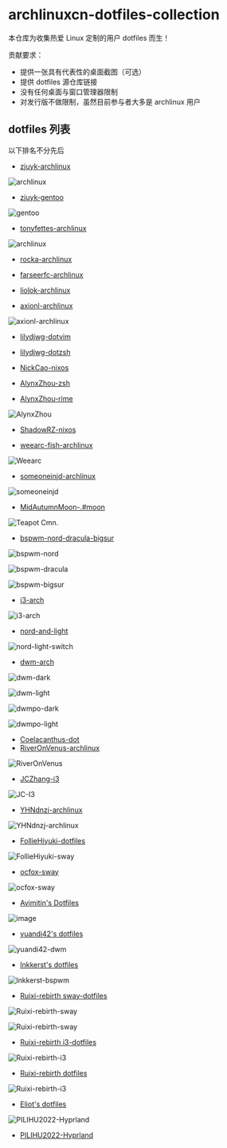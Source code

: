 # archlinuxcn-dotfiles-collection

本仓库为收集热爱 Linux 定制的用户 dotfiles 而生！

贡献要求：

- 提供一张具有代表性的桌面截图（可选）
- 提供 dotfiles 源仓库链接
- 没有任何桌面与窗口管理器限制
- 对发行版不做限制，虽然目前参与者大多是 archlinux 用户

## dotfiles 列表

以下排名不分先后

- [zjuyk-archlinux](https://github.com/zjuyk/dotfiles)

![archlinux](./screenshots/zjuyk-archlinux-1.png)

- [zjuyk-gentoo](https://gitlab.com/zjuyk/gentoo-dotfiles)

![gentoo](./screenshots/zjuyk-gentoo-1.png)

- [tonyfettes-archlinux](https://github.com/tonyfettes/dotfiles)

![archlinux](./screenshots/tonyfettes-archlinux-1.png)

- [rocka-archlinux](https://github.com/rocka/dotFiles)

- [farseerfc-archlinux](https://github.com/farseerfc/dotfiles)

- [liolok-archlinux](https://github.com/liolok/dotfiles)

- [axionl-archlinux](https://github.com/axionl/dotfiles)

![axionl-archlinux](https://user-images.githubusercontent.com/8396456/127595408-3e03dfa6-1256-4fcf-bd96-227a06bb5449.png)

- [lilydjwg-dotvim](https://github.com/lilydjwg/dotvim)

- [lilydjwg-dotzsh](https://github.com/lilydjwg/dotzsh)

- [NickCao-nixos](https://gitlab.com/NickCao/flakes)

- [AlynxZhou-zsh](https://github.com/AlynxZhou/alynx-zsh-config)

- [AlynxZhou-rime](https://github.com/AlynxZhou/alynx-rime-config)

![AlynxZhou](./screenshots/AlynxZhou.png)

- [ShadowRZ-nixos](https://github.com/ShadowRZ/flakes)

- [weearc-fish-archlinux](https://github.com/weearc/dotfile)

![Weearc](https://raw.githubusercontent.com/weearc/dotfile/master/screenshot/screenshot-2022-06-04-16-27.png)

- [someoneinjd-archlinux](https://github.com/someoneinjd/dotfiles)

![someoneinjd](./screenshots/someoneinjd-arch.png)

- [MidAutumnMoon-.#moon](https://github.com/MidAutumnMoon/MidAutumnMoon)

![Teapot Cmn.](./screenshots/MidAutumnMoon.png)

- [bspwm-nord-dracula-bigsur](https://github.com/ayamir/bspwm-dotfiles)

![bspwm-nord](./screenshots/ayamir-bspwm-nord.png)

![bspwm-dracula](./screenshots/ayamir-bspwm-dracula.png)

![bspwm-bigsur](./screenshots/ayamir-bspwm-bigsur.png)

- [i3-arch](https://github.com/ayamir/i3-dotfiles)

![i3-arch](./screenshots/ayamir-i3.png)

- [nord-and-light](https://github.com/ayamir/nord-and-light)

![nord-light-switch](./screenshots/ayamir-switch.gif)

- [dwm-arch](https://github.com/ayamir/dwm-dotfiles)

![dwm-dark](./screenshots/ayamir-dwm-dark.png)

![dwm-light](./screenshots/ayamir-dwm-light.png)

![dwmpo-dark](./screenshots/ayamir-dwmpo-dark.png)

![dwmpo-light](./screenshots/ayamir-dwmpo-light.png)


- [Coelacanthus-dot](https://github.com/CoelacanthusHex/dotfiles)
- [RiverOnVenus-archlinux](https://github.com/RiverOnVenus/dotfiles)

![RiverOnVenus](./screenshots/RiverOnVenus.png)

* [JCZhang-i3](https://github.com/flaviusbuffon/dotfiles)

  

![JC-I3](./screenshots/jczhang-i3.png)

- [YHNdnzj-archlinux](https://github.com/YHNdnzj/dotfiles)

![YHNdnzj-archlinux](./screenshots/YHNdnzj-archlinux.png)

- [FollieHiyuki-dotfiles](https://git.disroot.org/FollieHiyuki/dotfiles.git)

![FollieHiyuki-sway](./screenshots/FollieHiyuki-sway.png)

- [ocfox-sway](https://github.com/ocfox/nixos-config)

![ocfox-sway](./screenshots/ocfox-sway.png)

- [Avimitin's Dotfiles](https://github.com/Avimitin/Avimitin)

![image](./screenshots/avimitin-dwm.png)

- [yuandi42's dotfiles](https://github.com/yuandi42/dotfiles)

![yuandi42-dwm](./screenshots/yuandi42-dwm.png)

- [lnkkerst's dotfiles](https://github.com/lnkkerst/dotfiles)

![lnkkerst-bspwm](./screenshots/lnkkerst-bspwm.png)

- [Ruixi-rebirth sway-dotfiles](https://github.com/Ruixi-rebirth/sway-dotfiles)

![Ruixi-rebirth-sway](./screenshots/Ruixi-rebirth-sway1.png)

![Ruixi-rebirth-sway](./screenshots/Ruixi-rebirth-sway2.png)

- [Ruixi-rebirth i3-dotfiles](https://github.com/Ruixi-rebirth/i3-dotfiles)

![Ruixi-rebirth-i3](./screenshots/Ruixi-rebirth-i3.png)

- [Ruixi-rebirth dotfiles](https://github.com/Ruixi-rebirth/dotfiles)

![Ruixi-rebirth-i3](./screenshots/Ruixi-rebirth-i3.gif)

- [Eliot's dotfiles](https://github.com/test482/dotfiles)

![PILIHU2022-Hyprland](https://github.com/PILIHU2022/My-dotfiles)
- [PILIHU2022-Hyprland](./screenshots/PILIHU2022-Hyprland.jpg)
